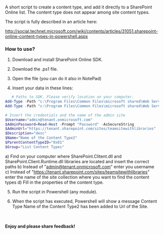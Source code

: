 A short script to create a content type, and add it directly to a SharePoint Online list. The content type does not appear among site content types.

 

The script is fully described in an article here: 

http://social.technet.microsoft.com/wiki/contents/articles/31051.sharepoint-online-content-types-in-powershell.aspx

 
 

### How to use?


1. Download and install SharePoint Online SDK.

2. Download the .ps1 file.

3. Open the file (you can do it also in NotePad)

4. Insert your data in these lines:

 
```PowerShell
   # Paths to SDK. Please verify location on your computer. 
Add-Type -Path "c:\Program Files\Common Files\microsoft shared\Web Server Extensions\15\ISAPI\Microsoft.SharePoint.Client.dll"  
Add-Type -Path "c:\Program Files\Common Files\microsoft shared\Web Server Extensions\15\ISAPI\Microsoft.SharePoint.Client.Runtime.dll"  
 
# Insert the credentials and the name of the admin site 
$Username="admin@tenant.onmicrosoft.com" 
$AdminPassword=Read-Host -Prompt "Password" -AsSecureString 
$AdminUrl="https://tenant.sharepoint.com/sites/teamsitewithlibraries" 
$Description="desc" 
$Name="Name of the Content Type2" 
$ParentContentTypeID="0x01" 
$Group="List Content Types"
```

a) Find on your computer where SharePoint.Clitent.dll and SharePoint.Client.Runtime.dll libraries are located and insert the correct paths
b)  Instead of "admin@tenant.onmicrosoft.com" enter you username
c) Instead of "https://tenant.sharepoint.com/sites/teamsitewithlibraries" enter the name of the site collection where you want to find the content types
d) Fill in the properties of the content type.
 

5. Run the script in Powershell (any module). 

6. When the script has executed, Powershell will show a message Content Type  Name of the Content Type2  has been added to Url of the Site.

 

<br/><br/>
<b>Enjoy and please share feedback!</b>

